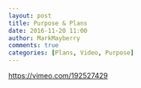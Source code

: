 ```yaml
---
layout: post
title: Purpose & Plans
date: 2016-11-20 11:00
author: MarkMayberry
comments: true
categories: [Plans, Video, Purpose]
---
```

https://vimeo.com/192527429
